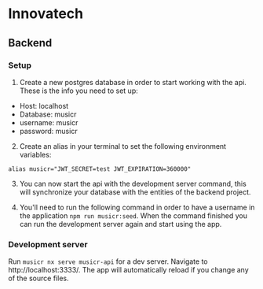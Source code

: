 # Innovatech

## Backend

### Setup
1) Create a new postgres database in order to start working with the api.
These is the info you need to set up:

- Host: localhost
- Database: musicr
- username: musicr
- password: musicr

2) Create an alias in your terminal to set the following environment variables:
```
alias musicr="JWT_SECRET=test JWT_EXPIRATION=360000"
```

3) You can now start the api with the development server command, this will synchronize your database with the entities of the backend project.

4) You'll need to run the following command in order to have a username in the application `npm run musicr:seed`. When the command finished you can run the development server again and start using the app.

### Development server
Run `musicr nx serve musicr-api` for a dev server. Navigate to http://localhost:3333/. The app will automatically reload if you change any of the source files.


